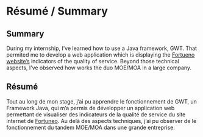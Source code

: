 Résumé / Summary
================

## Summary

During my internship, I’ve learned how to use a Java framework, GWT. That permited me to develop a web application which is 
displaying the [Fortueno website’s](http://www.fortuneo.fr) indicators of the quality of service.
Beyond those technical aspects, I’ve observed how works the duo MOE/MOA in a large company.


## Résumé

Tout au long de mon stage, j’ai pu apprendre le fonctionnement de GWT, un Framework Java, qui m’a permis 
de développer un application web permettant de visualiser des indicateurs de la qualité de service du
site internet de [Fortuneo](http://www.fortuneo.fr).
Au delà des aspects techniques, j’ai pu observer de le fonctionnement du tandem MOE/MOA dans une grande entreprise.


